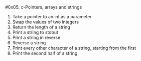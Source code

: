 #0x05. c-Pointers, arrays and strings
1. Take a pointer to an int as a parameter
2. Swap the values of two integers
3. Return the length of a string
4. Print a string to stdout
5. Print a string in reverse
6. Reverse a string
7. Print every other character of a string, starting from the first
8. Print the second half of a string 
